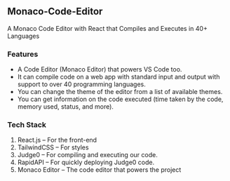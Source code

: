 ## Monaco-Code-Editor
A Monaco Code Editor with React that Compiles and Executes in 40+ Languages

### Features

- A Code Editor (Monaco Editor) that powers VS Code too.
- It can compile code on a web app with standard input and output with support to over 40 programming languages.
- You can change the theme of the editor from a list of available themes.
- You can get information on the code executed (time taken by the code, memory used, status, and more).

### Tech Stack

1) React.js – For the front-end
2) TailwindCSS – For styles
3) Judge0 – For compiling and executing our code.
4) RapidAPI – For quickly deploying Judge0 code.
5) Monaco Editor – The code editor that powers the project
